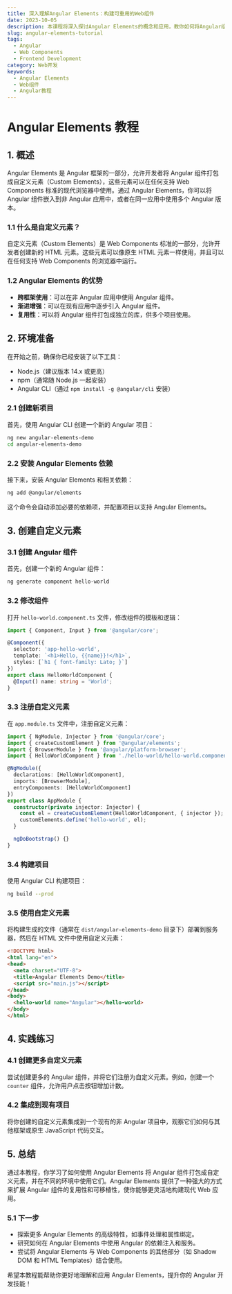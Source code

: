 ```yaml
---
title: 深入理解Angular Elements：构建可重用的Web组件
date: 2023-10-05
description: 本课程将深入探讨Angular Elements的概念和应用，教你如何将Angular组件转换为自包含的Web组件，以便在非Angular应用中重用。
slug: angular-elements-tutorial
tags:
  - Angular
  - Web Components
  - Frontend Development
category: Web开发
keywords:
  - Angular Elements
  - Web组件
  - Angular教程
---
```


# Angular Elements 教程

## 1. 概述

Angular Elements 是 Angular 框架的一部分，允许开发者将 Angular 组件打包成自定义元素（Custom Elements），这些元素可以在任何支持 Web Components 标准的现代浏览器中使用。通过 Angular Elements，你可以将 Angular 组件嵌入到非 Angular 应用中，或者在同一应用中使用多个 Angular 版本。

### 1.1 什么是自定义元素？

自定义元素（Custom Elements）是 Web Components 标准的一部分，允许开发者创建新的 HTML 元素。这些元素可以像原生 HTML 元素一样使用，并且可以在任何支持 Web Components 的浏览器中运行。

### 1.2 Angular Elements 的优势

- **跨框架使用**：可以在非 Angular 应用中使用 Angular 组件。
- **渐进增强**：可以在现有应用中逐步引入 Angular 组件。
- **复用性**：可以将 Angular 组件打包成独立的库，供多个项目使用。

## 2. 环境准备

在开始之前，确保你已经安装了以下工具：

- Node.js（建议版本 14.x 或更高）
- npm（通常随 Node.js 一起安装）
- Angular CLI（通过 `npm install -g @angular/cli` 安装）

### 2.1 创建新项目

首先，使用 Angular CLI 创建一个新的 Angular 项目：

```bash
ng new angular-elements-demo
cd angular-elements-demo
```

### 2.2 安装 Angular Elements 依赖

接下来，安装 Angular Elements 和相关依赖：

```bash
ng add @angular/elements
```

这个命令会自动添加必要的依赖项，并配置项目以支持 Angular Elements。

## 3. 创建自定义元素

### 3.1 创建 Angular 组件

首先，创建一个新的 Angular 组件：

```bash
ng generate component hello-world
```

### 3.2 修改组件

打开 `hello-world.component.ts` 文件，修改组件的模板和逻辑：

```typescript
import { Component, Input } from '@angular/core';

@Component({
  selector: 'app-hello-world',
  template: `<h1>Hello, {{name}}!</h1>`,
  styles: [`h1 { font-family: Lato; }`]
})
export class HelloWorldComponent {
  @Input() name: string = 'World';
}
```

### 3.3 注册自定义元素

在 `app.module.ts` 文件中，注册自定义元素：

```typescript
import { NgModule, Injector } from '@angular/core';
import { createCustomElement } from '@angular/elements';
import { BrowserModule } from '@angular/platform-browser';
import { HelloWorldComponent } from './hello-world/hello-world.component';

@NgModule({
  declarations: [HelloWorldComponent],
  imports: [BrowserModule],
  entryComponents: [HelloWorldComponent]
})
export class AppModule {
  constructor(private injector: Injector) {
    const el = createCustomElement(HelloWorldComponent, { injector });
    customElements.define('hello-world', el);
  }

  ngDoBootstrap() {}
}
```

### 3.4 构建项目

使用 Angular CLI 构建项目：

```bash
ng build --prod
```

### 3.5 使用自定义元素

将构建生成的文件（通常在 `dist/angular-elements-demo` 目录下）部署到服务器，然后在 HTML 文件中使用自定义元素：

```html
<!DOCTYPE html>
<html lang="en">
<head>
  <meta charset="UTF-8">
  <title>Angular Elements Demo</title>
  <script src="main.js"></script>
</head>
<body>
  <hello-world name="Angular"></hello-world>
</body>
</html>
```

## 4. 实践练习

### 4.1 创建更多自定义元素

尝试创建更多的 Angular 组件，并将它们注册为自定义元素。例如，创建一个 `counter` 组件，允许用户点击按钮增加计数。

### 4.2 集成到现有项目

将你创建的自定义元素集成到一个现有的非 Angular 项目中，观察它们如何与其他框架或原生 JavaScript 代码交互。

## 5. 总结

通过本教程，你学习了如何使用 Angular Elements 将 Angular 组件打包成自定义元素，并在不同的环境中使用它们。Angular Elements 提供了一种强大的方式来扩展 Angular 组件的复用性和可移植性，使你能够更灵活地构建现代 Web 应用。

### 5.1 下一步

- 探索更多 Angular Elements 的高级特性，如事件处理和属性绑定。
- 研究如何在 Angular Elements 中使用 Angular 的依赖注入和服务。
- 尝试将 Angular Elements 与 Web Components 的其他部分（如 Shadow DOM 和 HTML Templates）结合使用。

希望本教程能帮助你更好地理解和应用 Angular Elements，提升你的 Angular 开发技能！